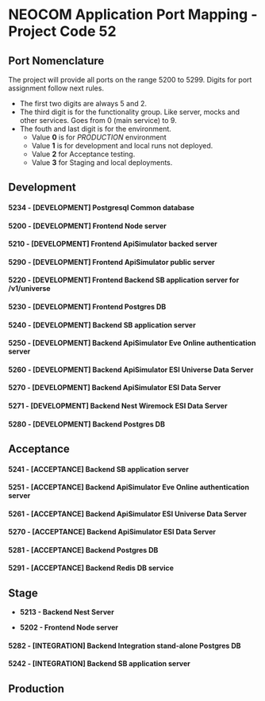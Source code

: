 # NEOCOM Application Port Mapping - Project Code 52
## Port Nomenclature
The project will provide all ports on the range 5200 to 5299. Digits for port assignment follow next rules.
- The first two digits are always 5 and 2.
- The third digit is for the functionality group. Like server, mocks and other services. Goes from 0 (main service) to 9.
- The fouth and last digit is for the environment.
    * Value **0** is for *PRODUCTION* environment
    * Value **1** is for development and local runs not deployed. 
    * Value **2** for Acceptance testing.
    * Value **3** for Staging and local deployments.

## Development
#### 5234 - [DEVELOPMENT] Postgresql Common database

#### 5200 - [DEVELOPMENT] Frontend Node server
#### 5210 - [DEVELOPMENT] Frontend ApiSimulator backed server
#### 5290 - [DEVELOPMENT] Frontend ApiSimulator public server
#### 5220 - [DEVELOPMENT] Frontend Backend SB application server for /v1/universe
#### 5230 - [DEVELOPMENT] Frontend Postgres DB
#### 5240 - [DEVELOPMENT] Backend SB application server
#### 5250 - [DEVELOPMENT] Backend ApiSimulator Eve Online authentication server
#### 5260 - [DEVELOPMENT] Backend ApiSimulator ESI Universe Data Server
#### 5270 - [DEVELOPMENT] Backend ApiSimulator ESI Data Server
#### 5271 - [DEVELOPMENT] Backend Nest Wiremock ESI Data Server
#### 5280 - [DEVELOPMENT] Backend Postgres DB

## Acceptance

#### 5241 - [ACCEPTANCE] Backend SB application server
#### 5251 - [ACCEPTANCE] Backend ApiSimulator Eve Online authentication server
#### 5261 - [ACCEPTANCE] Backend ApiSimulator ESI Universe Data Server
#### 5270 - [ACCEPTANCE] Backend ApiSimulator ESI Data Server
#### 5281 - [ACCEPTANCE] Backend Postgres DB
#### 5291 - [ACCEPTANCE] Backend Redis DB service

## Stage
- **5213 - Backend Nest Server**

- **5202 - Frontend Node server**
#### 5282 - [INTEGRATION] Backend Integration stand-alone Postgres DB
#### 5242 - [INTEGRATION] Backend SB application server

## Production
